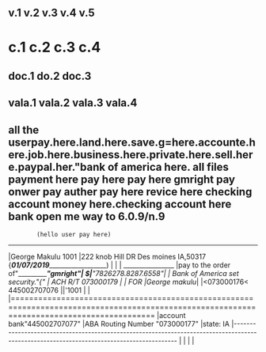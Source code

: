 v.1
v.2
v.3
v.4
v.5
------------------------------------------------------------------------------------------------------------------------------------------------
c.1
c.2
c.3
c.4
===========================================================================================================================================
doc.1
do.2
doc.3
-------------------------------------------------------------------------------------------------------------------------------------------
vala.1
vala.2
vala.3
vala.4
--------------------------------------------------------------------------------------------------------------------------------------------
all the userpay.here.land.here.save.g=here.accounte.here.job.here.business.here.private.here.sell.here.paypal.her."bank of america here.
all files payment here pay here pay here gmright pay onwer pay auther pay here revice here checking account money here.checking account here
bank open me way to 6.0.9/n.9
------------------------------------------------------------------------------------------------------------------------------------------
            (hello user pay here)
---------------------------------------------------------------------------------------------------------------------------------------------
|George Makulu                                                                                                                      1001
|222 knob Hill DR Des moines IA,50317                                                    {___01/07/2019_____________________)
|
|
|                                                                     ________________
|pay to the order of"________________________"gmright"___________|   $|__"7826278.8287.6558"_|
| Bank of America                                                                                          set security."{"
|   ACH R/T 073000179
|
| FOR |George makulu_|
|<073000176< 445002707076 ||'1001
|
|
|===========================================================================================================================================
|account bank"445002707077"
|ABA Routing Number "073000177"
|state: IA
|------------------------------------------------------------------------------------------------------------------------------------------
|
|
|
|
